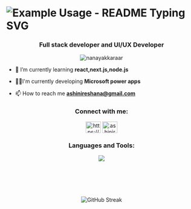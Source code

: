<h1 align="left">
<img src="https://readme-typing-svg.demolab.com/?lines=Hi+👋+I+am+Ashini+Nanayakkara ;&font=Fira%20Code&center=true&width=380&height=50&duration=4000&pause=1000" alt="Example Usage - README Typing SVG">
</h1>
<h3 align="center">Full stack developer and UI/UX Developer</h3>

<p align="center"> <img src="https://komarev.com/ghpvc/?username=nanayakkaraar&label=Profile%20views&color=0e75b6&style=flat" alt="nanayakkaraar" /> </p>

- 🌱 I’m currently learning **react,next.js,node.js**

- 👩‍💻I'm currently developing **Microsoft power apps**

- 📫 How to reach me **ashinireshana@gmail.com**

<h3 align="center">Connect with me:</h3>
<p align="center">
<a href="https://www.linkedin.com/in/ashini-nanayakkara-0b4725278/" target="_blank"><img align="center" src="https://raw.githubusercontent.com/rahuldkjain/github-profile-readme-generator/master/src/images/icons/Social/linked-in-alt.svg" alt="https://www.linkedin.com/in/ashini-nanayakkara-0b4725278/" height="30" width="40" /></a>
<a href="https://www.behance.net/ashinireshana" target="blank"><img align="center" src="https://raw.githubusercontent.com/rahuldkjain/github-profile-readme-generator/master/src/images/icons/Social/behance.svg" alt="ashinireshana" height="30" width="40" /></a>
</p>

<h3 align="center">Languages and Tools:</h3>
<p align="center">
  <a href="https://skillicons.dev">
<img src="https://skillicons.dev/icons?i=html,css,js,java,react,nodejs,php,py,dart,flutter,c,cs,dotnet,azure,git,github,tailwind,bootstrap,mysql,firebase,idea,eclipse,androidstudio,vscode,visualstudio,figma&theme=dark&perline=13"/>
 </a>
</p>
<br>



<br><br> 
</p>



<p align="center">
       <img src="https://github-readme-streak-stats.herokuapp.com/?user=NanayakkaraAR&background=000000&stroke=130F40&ring=2234AE&fire=D3D3D3&currStreakNum=D3D3D3&sideNums=D3D3D3&currStreakLabel=D3D3D3&sideLabels=D3D3D3&dates=D3D3D3" alt="GitHub Streak" />


<br><br> 
</p>

<!--
**NanayakkaraAR/NanayakkaraAR** is a ✨ _special_ ✨ repository because its `README.md` (this file) appears on your GitHub profile.

Here are some ideas to get you started:

- 🔭 I’m currently working on ...
- 🌱 I’m currently learning ...
- 👯 I’m looking to collaborate on ...
- 🤔 I’m looking for help with ...
- 💬 Ask me about ...
- 📫 How to reach me: ...
- 😄 Pronouns: ...
- ⚡ Fun fact: ...
-->

